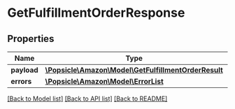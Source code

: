 # GetFulfillmentOrderResponse

## Properties
Name | Type | Description | Notes
------------ | ------------- | ------------- | -------------
**payload** | [**\Popsicle\Amazon\Model\GetFulfillmentOrderResult**](GetFulfillmentOrderResult.md) |  | [optional] 
**errors** | [**\Popsicle\Amazon\Model\ErrorList**](ErrorList.md) |  | [optional] 

[[Back to Model list]](../../README.md#documentation-for-models) [[Back to API list]](../../README.md#documentation-for-api-endpoints) [[Back to README]](../../README.md)

